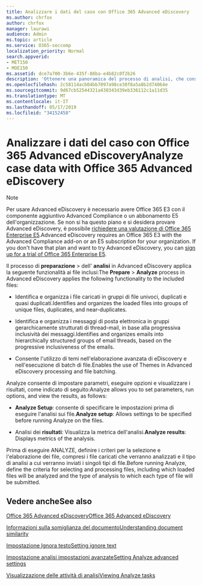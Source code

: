 ```yaml
---
title: Analizzare i dati del caso con Office 365 Advanced eDiscovery
ms.author: chrfox
author: chrfox
manager: laurawi
audience: Admin
ms.topic: article
ms.service: O365-seccomp
localization_priority: Normal
search.appverid:
- MET150
- MOE150
ms.assetid: dce7a700-3b6e-435f-88ba-e4b82c0f2b26
description: 'Ottenere una panoramica del processo di analisi, che consente di impostare parametri, eseguire opzioni e visualizzare i risultati, in Office 365 Advanced eDiscovery. '
ms.openlocfilehash: 2c58114acb04bb7097a98ce30f8a5a8b2d74064e
ms.sourcegitcommit: 9d67cb52544321a430343d39eb336112c1a11d35
ms.translationtype: MT
ms.contentlocale: it-IT
ms.lasthandoff: 05/17/2019
ms.locfileid: "34152458"
---
```

# <a name="analyze-case-data-with-office-365-advanced-ediscovery"></a><span data-ttu-id="0ab57-103">Analizzare i dati del caso con Office 365 Advanced eDiscovery</span><span class="sxs-lookup"><span data-stu-id="0ab57-103">Analyze case data with Office 365 Advanced eDiscovery</span></span>

> [!NOTE]
> <span data-ttu-id="0ab57-p101">Per usare Advanced eDiscovery è necessario avere Office 365 E3 con il componente aggiuntivo Advanced Compliance o un abbonamento E5 dell'organizzazione. Se non si ha questo piano e si desidera provare Advanced eDiscovery, è possibile [richiedere una valutazione di Office 365 Enterprise E5](https://go.microsoft.com/fwlink/p/?LinkID=698279).</span><span class="sxs-lookup"><span data-stu-id="0ab57-p101">Advanced eDiscovery requires an Office 365 E3 with the Advanced Compliance add-on or an E5 subscription for your organization. If you don't have that plan and want to try Advanced eDiscovery, you can [sign up for a trial of Office 365 Enterprise E5](https://go.microsoft.com/fwlink/p/?LinkID=698279).</span></span> 
  
<span data-ttu-id="0ab57-106">Il processo di **preparazione** \> dell' **analisi** in Advanced eDiscovery applica la seguente funzionalità ai file inclusi:</span><span class="sxs-lookup"><span data-stu-id="0ab57-106">The **Prepare** \> **Analyze** process in Advanced eDiscovery applies the following functionality to the included files:</span></span> 
  
- <span data-ttu-id="0ab57-107">Identifica e organizza i file caricati in gruppi di file univoci, duplicati e quasi duplicati.</span><span class="sxs-lookup"><span data-stu-id="0ab57-107">Identifies and organizes the loaded files into groups of unique files, duplicates, and near-duplicates.</span></span>
    
- <span data-ttu-id="0ab57-108">Identifica e organizza i messaggi di posta elettronica in gruppi gerarchicamente strutturati di thread-mail, in base alla progressiva inclusività dei messaggi.</span><span class="sxs-lookup"><span data-stu-id="0ab57-108">Identifies and organizes emails into hierarchically structured groups of email threads, based on the progressive inclusiveness of the emails.</span></span>
    
- <span data-ttu-id="0ab57-109">Consente l'utilizzo di temi nell'elaborazione avanzata di eDiscovery e nell'esecuzione di batch di file.</span><span class="sxs-lookup"><span data-stu-id="0ab57-109">Enables the use of Themes in Advanced eDiscovery processing and file batching.</span></span>
    
 <span data-ttu-id="0ab57-110">Analyze consente di impostare parametri, eseguire opzioni e visualizzare i risultati, come indicato di seguito:</span><span class="sxs-lookup"><span data-stu-id="0ab57-110">Analyze allows you to set parameters, run options, and view the results, as follows:</span></span> 
  
- <span data-ttu-id="0ab57-111">**Analyze Setup**: consente di specificare le impostazioni prima di eseguire l'analisi sui file.</span><span class="sxs-lookup"><span data-stu-id="0ab57-111">**Analyze setup**: Allows settings to be specified before running Analyze on the files.</span></span>
    
- <span data-ttu-id="0ab57-112">Analisi dei **risultati**: Visualizza la metrica dell'analisi.</span><span class="sxs-lookup"><span data-stu-id="0ab57-112">**Analyze results**: Displays metrics of the analysis.</span></span> 
    
<span data-ttu-id="0ab57-113">Prima di eseguire ANALYZE, definire i criteri per la selezione e l'elaborazione dei file, compresi i file caricati che verranno analizzati e il tipo di analisi a cui verranno inviati i singoli tipi di file.</span><span class="sxs-lookup"><span data-stu-id="0ab57-113">Before running Analyze, define the criteria for selecting and processing files, including which loaded files will be analyzed and the type of analysis to which each type of file will be submitted.</span></span> 
  
## <a name="see-also"></a><span data-ttu-id="0ab57-114">Vedere anche</span><span class="sxs-lookup"><span data-stu-id="0ab57-114">See also</span></span>

[<span data-ttu-id="0ab57-115">Office 365 Advanced eDiscovery</span><span class="sxs-lookup"><span data-stu-id="0ab57-115">Office 365 Advanced eDiscovery</span></span>](office-365-advanced-ediscovery.md)
  
[<span data-ttu-id="0ab57-116">Informazioni sulla somiglianza del documento</span><span class="sxs-lookup"><span data-stu-id="0ab57-116">Understanding document similarity</span></span>](understand-document-similarity-in-advanced-ediscovery.md)
  
[<span data-ttu-id="0ab57-117">Impostazione Ignora testo</span><span class="sxs-lookup"><span data-stu-id="0ab57-117">Setting ignore text</span></span>](set-ignore-text-in-advanced-ediscovery.md)
  
[<span data-ttu-id="0ab57-118">Impostazione analisi impostazioni avanzate</span><span class="sxs-lookup"><span data-stu-id="0ab57-118">Setting Analyze advanced settings</span></span>](set-analyze-advanced-settings-in-advanced-ediscovery.md)
  
[<span data-ttu-id="0ab57-119">Visualizzazione delle attività di analisi</span><span class="sxs-lookup"><span data-stu-id="0ab57-119">Viewing Analyze tasks</span></span>](view-analyze-results-in-advanced-ediscovery.md)

